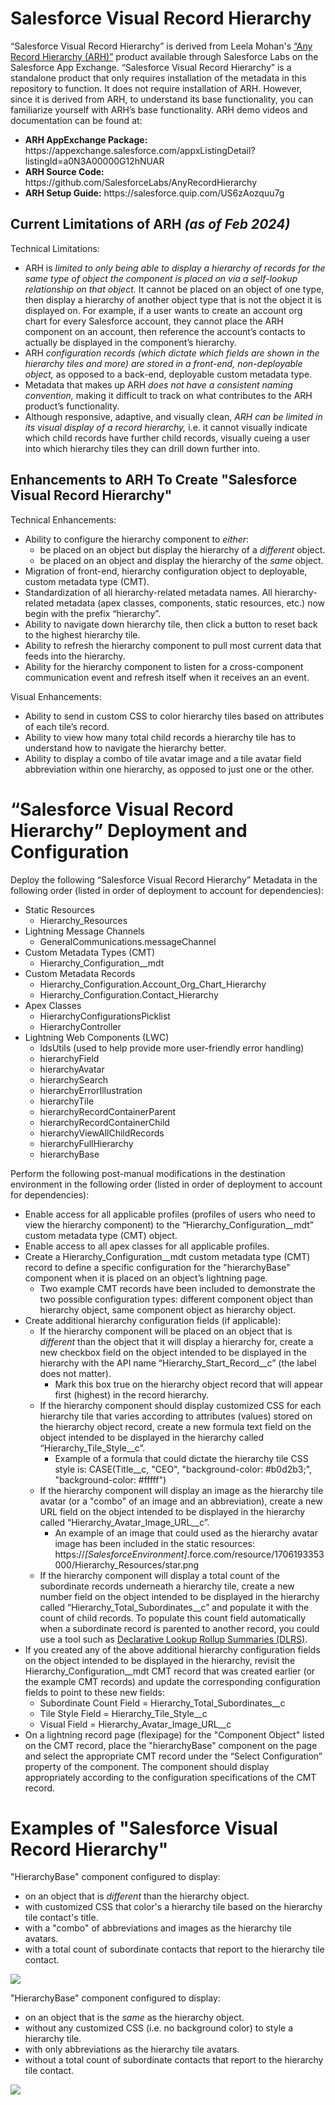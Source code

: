<h1>Salesforce Visual Record Hierarchy</h1>

<p>
  “Salesforce Visual Record Hierarchy” is derived from Leela Mohan's <a href="https://github.com/SalesforceLabs/AnyRecordHierarchy">“Any Record Hierarchy (ARH)”</a> product available through Salesforce Labs  on the Salesforce App Exchange. “Salesforce Visual Record Hierarchy” is a standalone product that only requires installation of the metadata in this repository to function. It does not require installation of ARH. However, since it is derived from ARH, to understand its base functionality, you can familiarize yourself with ARH’s base functionality. ARH demo videos and documentation can be found at:
</p>

<ul>
<li><b>ARH AppExchange Package:</b> https://appexchange.salesforce.com/appxListingDetail?listingId=a0N3A00000G12hNUAR</li>
<li><b>ARH Source Code:</b> https://github.com/SalesforceLabs/AnyRecordHierarchy</li>
<li><b>ARH Setup Guide:</b> https://salesforce.quip.com/US6zAozquu7g</li>
</ul>

<h2>Current Limitations of ARH <i>(as of Feb 2024)</i></h2>
<p>
  Technical Limitations:
</p>

<ul>
  <li>ARH is <i>limited to only being able to display a hierarchy of records for the same type of object the component is placed on via a self-lookup relationship on that object.</i> It cannot be placed on an object of one type, then display a hierarchy of another object type that is not the object it is displayed on. For example, if a user wants to create an account org chart for every Salesforce account, they cannot place the ARH component on an account, then reference the account’s contacts to actually be displayed in the component’s hierarchy.</li>
  <li>ARH <i>configuration records (which dictate which fields are shown in the hierarchy tiles and more) are stored in a front-end, non-deployable object,</i> as opposed to a back-end, deployable custom metadata type.</li>
  <li>Metadata that makes up ARH <i>does not have a consistent naming convention,</i> making it difficult to track on what contributes to the ARH product’s functionality.</li>
  <li>Although responsive, adaptive, and visually clean, <i>ARH can be limited in its visual display of a record hierarchy,</i> i.e. it cannot visually indicate which child records have further child records, visually cueing a user into which hierarchy tiles they can drill down further into.</li>
</ul>

<h2>Enhancements to ARH To Create "Salesforce Visual Record Hierarchy"</h2>
<p>
  Technical Enhancements:
</p>

<ul>
  <li>Ability to configure the hierarchy component to <i>either</i>:
    <ul>
      <li>be placed on an object but display the hierarchy of a <i>different</i> object.</li>
      <li>be placed on an object and display the hierarchy of the <i>same</i> object.</li>
    </ul>
  </li>
  <li>Migration of front-end, hierarchy configuration object to deployable, custom metadata type (CMT).</li>
  <li>Standardization of all hierarchy-related metadata names. All hierarchy-related metadata (apex classes, components, static resources, etc.) now begin with the prefix “hierarchy”.</li>
  <li>Ability to navigate down hierarchy tile, then click a button to reset back to the highest hierarchy tile.</li>
  <li>Ability to refresh the hierarchy component to pull most current data that feeds into the hierarchy.</li>
  <li>Ability for the hierarchy component to listen for a cross-component communication event and refresh itself when it receives an an event.</li>
</ul>

<p>
  Visual Enhancements:
</p>

<ul>
  <li>Ability to send in custom CSS to color hierarchy tiles based on attributes of each tile’s record.</li>
  <li>Ability to view how many total child records a hierarchy tile has to understand how to navigate the hierarchy better.</li>
  <li>Ability to display a combo of tile avatar image and a tile avatar field abbreviation within one hierarchy, as opposed to just one or the other.</li>
</ul>

<h1>“Salesforce Visual Record Hierarchy” Deployment and Configuration</h1>
<p>
  Deploy the following “Salesforce Visual Record Hierarchy” Metadata in the following order (listed in order of deployment to account for dependencies):
</p>

<ul>
  <li>Static Resources
    <ul>
      <li>Hierarchy_Resources</li>
    </ul>
  </li>
  <li>Lightning Message Channels
    <ul>
      <li>GeneralCommunications.messageChannel</li>
    </ul>
  </li>
  <li>Custom Metadata Types (CMT)
    <ul>
      <li>Hierarchy_Configuration__mdt</li>
    </ul>
  </li>
    <li>Custom Metadata Records
    <ul>
      <li>Hierarchy_Configuration.Account_Org_Chart_Hierarchy</li>
      <li>Hierarchy_Configuration.Contact_Hierarchy</li>
    </ul>
  </li>
  <li>Apex Classes
    <ul>
      <li>HierarchyConfigurationsPicklist</li>
      <li>HierarchyController</li>
    </ul>
  </li>
  <li>Lightning Web Components (LWC)
    <ul>
      <li>ldsUtils (used to help provide more user-friendly error handling)</li>
      <li>hierarchyField</li>
      <li>hierarchyAvatar</li>
      <li>hierarchySearch</li>
      <li>hierarchyErrorIllustration</li>
      <li>hierarchyTile</li>
      <li>hierarchyRecordContainerParent</li>
      <li>hierarchyRecordContainerChild</li>
      <li>hierarchyViewAllChildRecords</li>
      <li>hierarchyFullHierarchy</li>
      <li>hierarchyBase</li>
    </ul>
  </li>
</ul>

<p>
  Perform the following post-manual modifications in the destination environment in the following order (listed in order of deployment to account for dependencies):
</p>

<ul>
  <li>Enable access for all applicable profiles (profiles of users who need to view the hierarchy component) to the “Hierarchy_Configuration__mdt” custom metadata type (CMT) object.</li>
  <li>Enable access to all apex classes for all applicable profiles.</li>
  <li>Create a Hierarchy_Configuration__mdt custom metadata type (CMT) record to define a specific configuration for the "hierarchyBase" component when it is placed on an object’s lightning page.
    <ul>
      <li>Two example CMT records have been included to demonstrate the two possible configuration types: different component object than hierarchy object, same component object as hierarchy object.</li>
    </ul>
  </li>
  <li>Create additional hierarchy configuration fields (if applicable):
    <ul>
      <li>If the hierarchy component will be placed on an object that is <i>different</i> than the object that it will display a hierarchy for, create a new checkbox field on the object intended to be displayed in the hierarchy with the API name “Hierarchy_Start_Record__c” (the label does not matter).
        <ul>
          <li>Mark this box true on the hierarchy object record that will appear first (highest) in the record hierarchy.</li>
        </ul>
      </li>
      <li>If the hierarchy component should display customized CSS for each hierarchy tile that varies according to attributes (values) stored on the hierarchy object record, create a new formula text field on the object intended to be displayed in the hierarchy called “Hierarchy_Tile_Style__c”.
        <ul>
          <li>Example of a formula that could dictate the hierarchy tile CSS style is: CASE(Title__c, "CEO", "background-color: #b0d2b3;", "background-color: #fffff")</li>
        </ul>
      </li>
      <li>If the hierarchy component will display an image as the hierarchy tile avatar (or a "combo" of an image and an abbreviation), create a new URL field on the object intended to be displayed in the hierarchy called “Hierarchy_Avatar_Image_URL__c”.
        <ul>
          <li>An example of an image that could used as the hierarchy avatar image has been included in the static resources: https://<i>[SalesforceEnvironment]</i>.force.com/resource/1706193353000/Hierarchy_Resources/star.png </li>
        </ul>
      </li>
      <li>If the hierarchy component will display a total count of the subordinate records underneath a hierarchy tile, create a new number field on the object intended to be displayed in the hierarchy called “Hierarchy_Total_Subordinates__c” and populate it with the count of child records. To populate this count field automatically when a subordinate record is parented to another record, you could use a tool such as <a href="https://install.salesforce.org/products/dlrs/latest">Declarative Lookup Rollup Summaries (DLRS)</a>.</li>
    </ul>
  </li>
  <li>If you created any of the above additional hierarchy configuration fields on the object intended to be displayed in the hierarchy, revisit the Hierarchy_Configuration__mdt CMT record that was created earlier (or the example CMT records) and update the corresponding configuration fields to point to these new fields:
    <ul>
      <li>Subordinate Count Field = Hierarchy_Total_Subordinates__c</li>
      <li>Tile Style Field = Hierarchy_Tile_Style__c</li>
      <li>Visual Field = Hierarchy_Avatar_Image_URL__c</li>
    </ul>
  </li>
  <li>On a lightning record page (flexipage) for the "Component Object" listed on the CMT record, place the "hierarchyBase" component on the page and select the appropriate CMT record under the “Select Configuration” property of the component. The component should display appropriately according to the configuration specifications of the CMT record.</li>
</ul>

<h1>Examples of "Salesforce Visual Record Hierarchy"</h1>
<p>
  "HierarchyBase" component configured to display:
</p>
<ul>
  <li>on an object that is <i>different</i> than the hierarchy object.</li>
  <li>with customized CSS that color's a hierarchy tile based on the hierarchy tile contact's title.</li>
  <li>with a "combo" of abbreviations and images as the hierarchy tile avatars.</li>
  <li>with a total count of subordinate contacts that report to the hierarchy tile contact.</li>
</ul>
<p></p>

<img src="https://raw.githubusercontent.com/tee-oh/SalesforceVisualRecordHierarchy/main/images/ComponentObjDifferentThanHierarchyObj.JPG"/>

<p>
  "HierarchyBase" component configured to display:
</p>
<ul>
  <li>on an object that is the <i>same</i> as the hierarchy object.</li>
  <li>without any customized CSS (i.e. no background color) to style a hierarchy tile.</li>
  <li>with only abbreviations as the hierarchy tile avatars.</li>
  <li>without a total count of subordinate contacts that report to the hierarchy tile contact.</li>
</ul>
<p></p>

<img src="https://raw.githubusercontent.com/tee-oh/SalesforceVisualRecordHierarchy/main/images/ComponentObjSameAsHierarchyObj.JPG"/>















